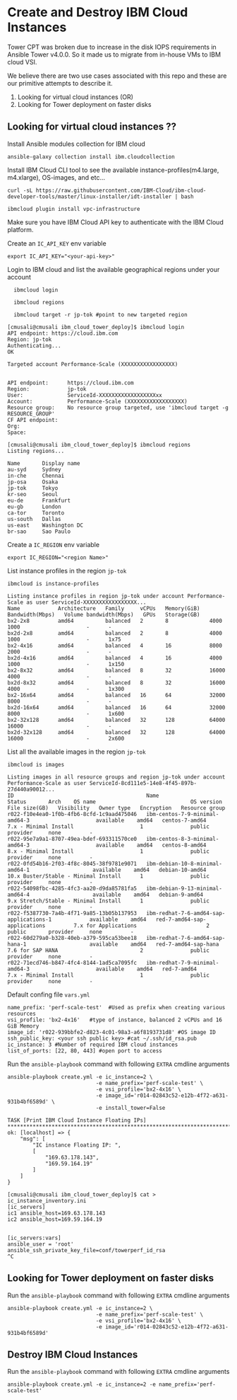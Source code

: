 Create and Destroy IBM Cloud Instances
=======================================

Tower CPT was broken due to increase in the disk IOPS requirements in Ansible Tower v4.0.0. So it made us to migrate from in-house VMs to IBM cloud VSI.

We believe there are two use cases associated with this repo and these are our primitive attempts to describe it.
1. Looking for virtual cloud instances (OR)
2. Looking for Tower deployment on faster disks

Looking for virtual cloud instances ??
------------------------------------

Install Ansible modules collection for IBM cloud

    ansible-galaxy collection install ibm.cloudcollection  

Install IBM Cloud CLI tool to see the available instance-profiles(m4.large, m4.xlarge), OS-images, and etc...

    curl -sL https://raw.githubusercontent.com/IBM-Cloud/ibm-cloud-developer-tools/master/linux-installer/idt-installer | bash

    ibmcloud plugin install vpc-infrastructure

Make sure you have IBM Cloud API key to authenticate with the IBM Cloud platform.

Create an `IC_API_KEY` env variable

    export IC_API_KEY="<your-api-key>"

Login to IBM cloud and list the available geographical regions under your account

      ibmcloud login

      ibmcloud regions

      ibmcloud target -r jp-tok #point to new targeted region

```
[cmusali@cmusali ibm_cloud_tower_deploy]$ ibmcloud login
API endpoint: https://cloud.ibm.com
Region: jp-tok
Authenticating...
OK

Targeted account Performance-Scale (XXXXXXXXXXXXXXXXX)


API endpoint:      https://cloud.ibm.com   
Region:            jp-tok   
User:              ServiceId-XXXXXXXXXXXXXXXXXXxx   
Account:           Performance-Scale (XXXXXXXXXXXXXXXXXX)   
Resource group:    No resource group targeted, use 'ibmcloud target -g RESOURCE_GROUP'   
CF API endpoint:      
Org:                  
Space:    

[cmusali@cmusali ibm_cloud_tower_deploy]$ ibmcloud regions
Listing regions...

Name       Display name   
au-syd     Sydney   
in-che     Chennai   
jp-osa     Osaka   
jp-tok     Tokyo   
kr-seo     Seoul   
eu-de      Frankfurt   
eu-gb      London   
ca-tor     Toronto   
us-south   Dallas   
us-east    Washington DC   
br-sao     Sao Paulo   
```

Create a `IC_REGION` env variable

    export IC_REGION="<region Name>"

List instance profiles in the region `jp-tok`

    ibmcloud is instance-profiles

```
Listing instance profiles in region jp-tok under account Performance-Scale as user ServiceId-XXXXXXXXXXXXXXXXX...
Name            Architecture   Family     vCPUs   Memory(GiB)   Bandwidth(Mbps)   Volume bandwidth(Mbps)   GPUs   Storage(GB)   
bx2-2x8         amd64          balanced   2       8             4000              1000                     -      -   
bx2d-2x8        amd64          balanced   2       8             4000              1000                     -      1x75   
bx2-4x16        amd64          balanced   4       16            8000              2000                     -      -   
bx2d-4x16       amd64          balanced   4       16            4000              1000                     -      1x150   
bx2-8x32        amd64          balanced   8       32            16000             4000                     -      -   
bx2d-8x32       amd64          balanced   8       32            16000             4000                     -      1x300   
bx2-16x64       amd64          balanced   16      64            32000             8000                     -      -   
bx2d-16x64      amd64          balanced   16      64            32000             8000                     -      1x600   
bx2-32x128      amd64          balanced   32      128           64000             16000                    -      -   
bx2d-32x128     amd64          balanced   32      128           64000             16000                    -      2x600   
```

List all the available images in the region `jp-tok`

    ibmcloud is images


```
Listing images in all resource groups and region jp-tok under account Performance-Scale as user ServiceId-8cd111e5-14e8-4f45-897b-27d440a90012...
ID                                          Name                                               Status       Arch    OS name                              OS version                                File size(GB)   Visibility   Owner type   Encryption   Resource group   
r022-f10e4ea0-1f0b-4fb6-8cfd-1c9aad475046   ibm-centos-7-9-minimal-amd64-3                     available    amd64   centos-7-amd64                       7.x - Minimal Install                     1               public       provider     none         -   
r022-95e7a9a1-8707-49ea-bdef-693311570ce0   ibm-centos-8-3-minimal-amd64-3                     available    amd64   centos-8-amd64                       8.x - Minimal Install                     1               public       provider     none         -   
r022-0fd54b16-2f03-4f8c-8045-38f9781e9071   ibm-debian-10-8-minimal-amd64-1                    available    amd64   debian-10-amd64                      10.x Buster/Stable - Minimal Install      1               public       provider     none         -   
r022-54098fbc-4285-4fc3-aa20-d9da85781fa5   ibm-debian-9-13-minimal-amd64-4                    available    amd64   debian-9-amd64                       9.x Stretch/Stable - Minimal Install      1               public       provider     none         -   
r022-f5387730-7a4b-4f71-9a85-13b05b137953   ibm-redhat-7-6-amd64-sap-applications-1            available    amd64   red-7-amd64-sap-applications         7.x for Applications                      2               public       provider     none         -   
r022-60d279a0-b328-40eb-a379-595ca53bee18   ibm-redhat-7-6-amd64-sap-hana-1                    available    amd64   red-7-amd64-sap-hana                 7.6 for SAP HANA                          2               public       provider     none         -   
r022-71ecd746-b847-4fc4-8144-1ad5ca7095fc   ibm-redhat-7-9-minimal-amd64-3                     available    amd64   red-7-amd64                          7.x - Minimal Install                     1               public       provider     none         -   
```

Default confing file `vars.yml`

    name_prefix: 'perf-scale-test'  #Used as prefix when creating various resources
    vsi_profile: 'bx2-4x16'   #type of instance, balanced 2 vCPUs and 16 GiB Memory
    image_id: 'r022-939bbfe2-d823-4c01-98a3-a6f8193731d8' #OS image ID
    ssh_public_key: <your ssh public key> #cat ~/.ssh/id_rsa.pub
    ic_instance: 3 #Number of required IBM cloud instances
    list_of_ports: [22, 80, 443] #open port to access

Run the `ansible-playbook` command with following `EXTRA` cmdline arguments

    ansible-playbook create.yml -e ic_instance=2 \
                                -e name_prefix='perf-scale-test' \
                                -e vsi_profile='bx2-4x16' \
                                -e image_id='r014-02843c52-e12b-4f72-a631-931b4bf6589d' \
                                -e install_tower=False
```
TASK [Print IBM Cloud Instance Floating IPs] ***************************************************************************************************************************************
ok: [localhost] => {
    "msg": [
        "IC instance Floating IP: ",
        [
            "169.63.178.143",
            "169.59.164.19"
        ]
    ]
}
```
```
[cmusali@cmusali ibm_cloud_tower_deploy]$ cat > ic_instance_inventory.ini
[ic_servers]
ic1 ansible_host=169.63.178.143
ic2 ansible_host=169.59.164.19


[ic_servers:vars]
ansible_user = 'root'          
ansible_ssh_private_key_file=conf/towerperf_id_rsa
^C
```

Looking for Tower deployment on faster disks
---------------------------------------------

Run the `ansible-playbook` command with following `EXTRA` cmdline arguments

    ansible-playbook create.yml -e ic_instance=2 \
                                -e name_prefix='perf-scale-test' \
                                -e vsi_profile='bx2-4x16' \
                                -e image_id='r014-02843c52-e12b-4f72-a631-931b4bf6589d'


Destroy IBM Cloud Instances
----------------------------

Run the `ansible-playbook` command with following `EXTRA` cmdline arguments

    ansible-playbook create.yml -e ic_instance=2 -e name_prefix='perf-scale-test'
